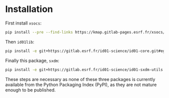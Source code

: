 # Installation

First install `xsocs`:

```bash
pip install --pre --find-links https://kmap.gitlab-pages.esrf.fr/xsocs/wheels/ xsocs
```

Then `id01lib`:

```bash
pip install -e git+https://gitlab.esrf.fr/id01-science/id01-core.git#egg=id01lib
```

Finally this package, `sxdm`:

```bash
pip install -e git+https://gitlab.esrf.fr/id01-science/id01-sxdm-utils.git#egg=sxdm
```

These steps are necessary as none of these three packages is currently available from the Python Packaging Index (PyPI), as they are not mature enough to be published.